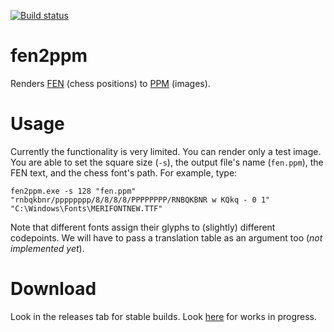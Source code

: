 [![Build status](https://ci.appveyor.com/api/projects/status/rw6f5q1441rw3bl7/branch/main?svg=true)](https://ci.appveyor.com/project/dejbug/fen2ppm/branch/main)


# fen2ppm

Renders [FEN](https://en.wikipedia.org/wiki/Forsyth%E2%80%93Edwards_Notation) (chess positions) to [PPM](https://en.wikipedia.org/wiki/Netpbm) (images).

# Usage

Currently the functionality is very limited. You can render only a test image. You are able to set the square size (`-s`), the output file's name (`fen.ppm`), the FEN text, and the chess font's path. For example, type:

```
fen2ppm.exe -s 128 "fen.ppm" "rnbqkbnr/pppppppp/8/8/8/8/PPPPPPPP/RNBQKBNR w KQkq - 0 1" "C:\Windows\Fonts\MERIFONTNEW.TTF"
```

Note that different fonts assign their glyphs to (slightly) different codepoints. We will have to pass a translation table as an argument too (*not implemented yet*).

# Download

Look in the releases tab for stable builds. Look [here](https://ci.appveyor.com/project/dejbug/fen2ppm/branch/main/artifacts) for works in progress.
